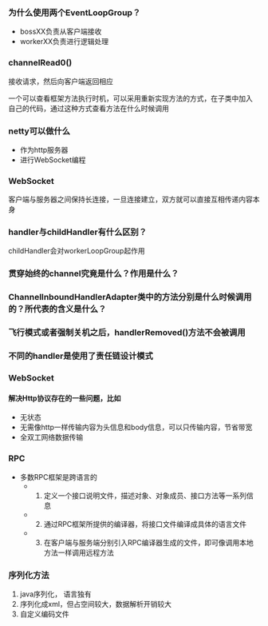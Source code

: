 ### 为什么使用两个EventLoopGroup？
* bossXX负责从客户端接收
* workerXX负责进行逻辑处理

### channelRead0()
接收请求，然后向客户端返回相应

一个可以查看框架方法执行时机，可以采用重新实现方法的方式，在子类中加入
自己的代码，通过这种方式查看方法在什么时候调用

### netty可以做什么
* 作为http服务器
* 进行WebSocket编程

### WebSocket
客户端与服务器之间保持长连接，一旦连接建立，双方就可以直接互相传递内容本身

### handler与childHandler有什么区别？
childHandler会对workerLoopGroup起作用

### 贯穿始终的channel究竟是什么？作用是什么？
### ChannelInboundHandlerAdapter类中的方法分别是什么时候调用的？所代表的含义是什么？
### 飞行模式或者强制关机之后，handlerRemoved()方法不会被调用
### 不同的handler是使用了**责任链设计模式**
### WebSocket
#### 解决Http协议存在的一些问题，比如
* 无状态
* 无需像http一样传输内容为头信息和body信息，可以只传输内容，节省带宽
* 全双工网络数据传输

### RPC
* 多数RPC框架是跨语言的
    * 1. 定义一个接口说明文件，描述对象、对象成员、接口方法等一系列信息
    * 2. 通过RPC框架所提供的编译器，将接口文件编译成具体的语言文件
    * 3. 在客户端与服务端分别引入RPC编译器生成的文件，即可像调用本地方法一样调用远程方法
    
### 序列化方法
1. java序列化， 语言独有
2. 序列化成xml，但占空间较大，数据解析开销较大
3. 自定义编码文件